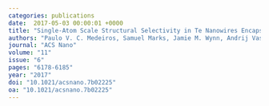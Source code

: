 ```yaml
---
categories: publications
date:  2017-05-03 00:00:01 +0000
title: "Single-Atom Scale Structural Selectivity in Te Nanowires Encapsulated inside Ultra-Narrow, Single-Walled Carbon Nanotubes"
authors: "Paulo V. C. Medeiros, Samuel Marks, Jamie M. Wynn, Andrij Vasylenko, Quentin M. Ramasse, David Quigley, Jeremy Sloan, and Andrew J. Morris"
journal: "ACS Nano"
volume: "11"
issue: "6"
pages: "6178-6185"
year: "2017"
doi: "10.1021/acsnano.7b02225"
oa: "10.1021/acsnano.7b02225"
---
```

